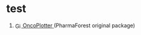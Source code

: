 # test
1. <a href="https://github.com/PharmaForest/OncoPlotter">
     <img src="https://github.githubassets.com/images/modules/logos_page/GitHub-Mark.png" alt="GitHub" width="16" style="vertical-align: middle;"/> OncoPlotter
   </a> (PharmaForest original package)
